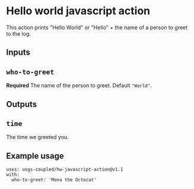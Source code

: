 # Hello world javascript action

This action prints "Hello World" or "Hello" + the name of a person to greet to the log.

## Inputs

## `who-to-greet`

**Required** The name of the person to greet. Default `"World"`.

## Outputs

## `time`

The time we greeted you.

## Example usage
```
uses: usgs-coupled/hw-javascript-action@v1.1
with:
  who-to-greet: 'Mona the Octocat'
```
